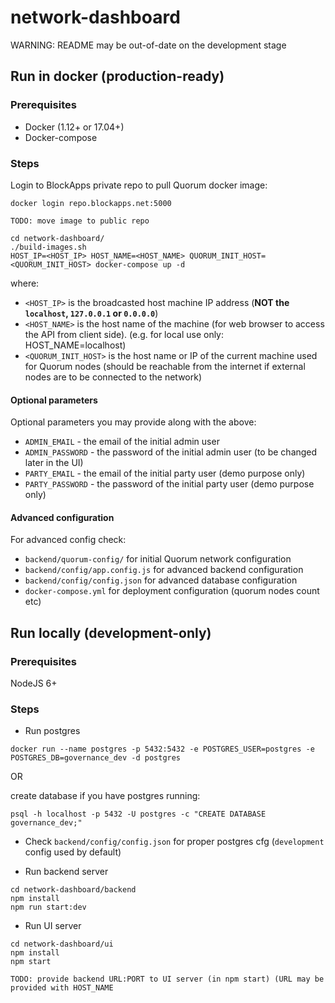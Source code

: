 # network-dashboard

WARNING: README may be out-of-date on the development stage

## Run in docker (production-ready)

### Prerequisites

 - Docker (1.12+ or 17.04+)
 - Docker-compose

### Steps

 Login to BlockApps private repo to pull Quorum docker image:
 ```
 docker login repo.blockapps.net:5000
 ```
 `TODO: move image to public repo`


 ```
 cd network-dashboard/
 ./build-images.sh
 HOST_IP=<HOST_IP> HOST_NAME=<HOST_NAME> QUORUM_INIT_HOST=<QUORUM_INIT_HOST> docker-compose up -d
 ```
 where:
 - `<HOST_IP>` is the broadcasted host machine IP address (**NOT the `localhost`, `127.0.0.1` or `0.0.0.0`**)
 - `<HOST_NAME>` is the host name of the machine (for web browser to access the API from client side). (e.g. for local use only: HOST_NAME=localhost)
 - `<QUORUM_INIT_HOST>` is the host name or IP of the current machine used for Quorum nodes (should be reachable from the internet if external nodes are to be connected to the network)

#### Optional parameters

Optional parameters you may provide along with the above:
 - `ADMIN_EMAIL` - the email of the initial admin user
 - `ADMIN_PASSWORD` - the password of the initial admin user (to be changed later in the UI)
 - `PARTY_EMAIL` - the email of the initial party user (demo purpose only)
 - `PARTY_PASSWORD` - the password of the initial party user (demo purpose only)

#### Advanced configuration

For advanced config check:
 - `backend/quorum-config/` for initial Quorum network configuration
 - `backend/config/app.config.js` for advanced backend configuration
 - `backend/config/config.json`  for advanced database configuration
 - `docker-compose.yml` for deployment configuration (quorum nodes count etc)

## Run locally (development-only)

### Prerequisites

 NodeJS 6+

### Steps

 - Run postgres
  ```
  docker run --name postgres -p 5432:5432 -e POSTGRES_USER=postgres -e POSTGRES_DB=governance_dev -d postgres
  ```
  OR

  create database if you have postgres running:
  ```
  psql -h localhost -p 5432 -U postgres -c "CREATE DATABASE governance_dev;"
  ```

 - Check `backend/config/config.json` for proper postgres cfg (`development` config used by default)

 - Run backend server
  ```
  cd network-dashboard/backend
  npm install
  npm run start:dev
  ```

 - Run UI server
  ```
  cd network-dashboard/ui
  npm install
  npm start
  ```
`TODO: provide backend URL:PORT to UI server (in npm start) (URL may be provided with HOST_NAME`